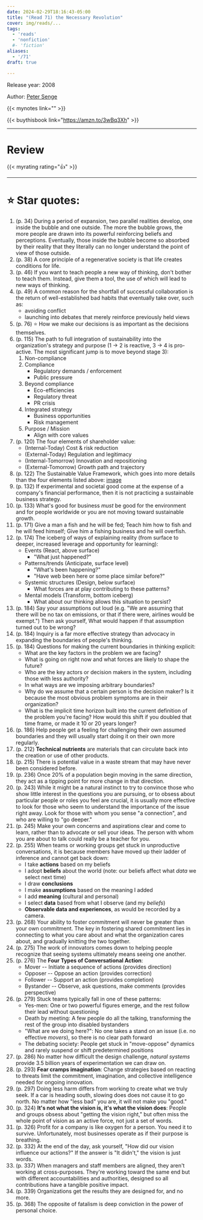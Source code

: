 ```yaml
---
date: 2024-02-29T18:16:43-05:00
title: "(Read 71) the Necessary Revolution"
cover: img/reads/...
tags:
  - 'reads'
  - 'nonfiction'
  #- 'fiction'
aliases:
  - '/71'
draft: true

---
```


Release year: 2008

Author: [Peter Senge](https://en.wikipedia.org/wiki/Peter_Senge)

{{< mynotes link="" >}}

{{< buythisbook link="https://amzn.to/3wBq3Xh" >}}

---

# Review

{{< myrating rating="👍" >}}

---

# :star: Star quotes:

1. (p. 34) During a period of expansion, two parallel realities develop,
   one inside the bubble and one outside. The more the bubble grows, the
   more people are drawn into its powerful reinforcing beliefs and
   perceptions. Eventually, those inside the bubble become so absorbed
   by their reality that they literally can no longer understand the
   point of view of those outside.
1. (p. 38) A core principle of a regenerative society is that life creates
   conditions for life.
1. (p. 46) If you want to teach people a new way of thinking, don't
   bother to teach them. Instead, give them a tool, the use of which
   will lead to new ways of thinking.
1. (p. 49) A common reason for the shortfall of successful collaboration
   is the return of well-established bad habits that eventually take
   over, such as:
    - avoiding conflict
    - launching into debates that merely reinforce previously held views
1. (p. 76) :star: How we make our decisions is as important as the
   decisions themselves.
1. (p. 115) The path to full integration of sustainability into the
   organization's strategy and purpose (1 -> 2 is reactive, 3 -> 4 is
   pro-active. The most significant jump is to move beyond stage 3):
    1. Non-compliance
    1. Compliance
        - Regulatory demands / enforcement
        - Public pressure
    1. Beyond compliance
        - Eco-efficiencies
        - Regulatory threat
        - PR crisis
    1. Integrated strategy
        - Business opportunities
        - Risk management
    1. Purpose / Mission
        - Align with core values
1. (p. 120) The four elements of shareholder value:
    - (Internal-Today) Cost & risk reduction
    - (External-Today) Regulation and legitimacy
    - (Internal-Tomorrow) Innovation and repositioning
    - (External-Tomorrow) Growth path and trajectory
1. (p. 122) The Sustainable Value Framework, which goes into more
   details than the four elements listed above:
   [image](https://https://felx.cc/.cc/susval)
1. (p. 132) If experimental and societal good come at the expense of a
   company's financial performance, then it is not practicing a
   sustainable business strategy.
1. (p. 133) What's good for business *must* be good for the environment
   and for people worldwide or you are not moving toward sustainable
   growth.
1. (p. 171) Give a man a fish and he will be fed; Teach him how to fish
   and he will feed himself; Give him a fishing business and he will
   overfish.
1. (p. 174) The iceberg of ways of explaining reality (from surface to
   deeper, increased leverage and opportunity for learning):
    - Events (React, above surface)
        - "What just happened?"
    - Patterns/trends (Anticipate, surface level)
        - "What's been happening?"
        - "Have web been here or some place similar before?"
    - Systemic structures (Design, below surface)
        - What forces are at play contributing to these patterns?
    - Mental models (Transform, bottom iceberg)
        - What about our thinking allows this situation to persist?
1. (p. 184) Say your assumptions out loud (e.g. "We are assuming that
   there will be no tax on emissions, or that if there were, airlines
   would be exempt.") Then ask yourself, What would happen if that
   assumption turned out to be wrong?
1. (p. 184) Inquiry is a far more effective strategy than advocacy in
   expanding the boundaries of people's thinking.
1. (p. 184) Questions for making the current boundaries in thinking explicit:
    - What are the key factors in the problem we are facing?
    - What is going on right now and what forces are likely to shape the
      future?
    - Who are the key actors or decision makers in the system, including
      those with less authority?
    - In what ways are we imposing arbitrary boundaries?
    - Why do we assume that a certain person is the decision maker? Is
      it because the most obvious problem symptoms are in their
      organization?
    - What is the implicit time horizon built into the current
      definition of the problem you're facing? How would this shift if you doubled that time frame, or made it 10 or 20 years longer?
1. (p. 186) Help people get a feeling for challenging their own assumed
   boundaries and they will usually start doing it on their own more
   regularly.
1. (p. 212) **Technical nutrients** are materials that can circulate
   back into the creation or use of other products.
1. (p. 215) There is potential value in a waste stream that may have
   never been considered before.
1. (p. 236) Once 20% of a population begin moving in the same direction,
   they act as a tipping point for more change in that direction.
1. (p. 243) While it might be a natural instinct to try to convince
   those who show little interest in the questions you are pursuing, or
   to obsess about particular people or roles you feel are crucial, it
   is usually more effective to look for those who seem to understand
   the importance of the issue right away. Look for those with whom you
   sense "a connection", and who are willing to "go deeper."
1. (p. 245) Make your own concerns and aspirations clear and come to
   learn, rather than to advocate or sell your ideas. The person with
   whom you are about to talk could really be a teacher for you.
1. (p. 255) When teams or working groups get stuck in unproductive
   conversations, it is because members have moved up their ladder of
   inference and cannot get back down:
    - I take **actions** based on my beliefs
    - I adopt **beliefs** about the world (note: our beliefs affect what
      *data* we select next time)
    - I draw **conclusions**
    - I make **assumptions** based on the meaning I added
    - I add **meaning** (cultural and personal)
    - I select **data** based from what I observe (and my *beliefs*)
    - **Observable data and experiences**, as would be recorded by a
      camera.
1. (p. 268) Your ability to foster commitment will never be greater than
   your own commitment. The key in fostering shared commitment lies in
   connecting to what you care about and what the organization cares
   about, and gradually knitting the two together.
1. (p. 275) The work of innovators comes down to helping people
   recognize that seeing systems ultimately means seeing one another.
1. (p. 276) The **Four Types of Conversational Action**:
    - Mover -- Initiate a sequence of actions (provides direction)
    - Opposer -- Oppose an action (provides correction)
    - Follower -- Support an action (provides completion)
    - Bystander -- Observe, ask questions, make comments (provides
      perspective)
1. (p. 279) Stuck teams typically fall in one of these patterns:
    - Yes-men: One or two powerful figures emerge, and the rest follow
      their lead without questioning
    - Death by meeting: A few people do all the talking, transforming
      the rest of the group into disabled bystanders
    - "What are we doing here?": No one takes a stand on an issue (i.e.
      no effective *movers*), so there is no clear path forward
    - The debating society: People get stuck in "move-oppose" dynamics
      and rarely suspend or shift predetermined positions
1. (p. 286) No matter how difficult the design challenge, *natural
   systems* provide 3.5 billion years of experimentation we can draw on.
1. (p. 293) **Fear cramps imagination**: Change strategies based on
   reacting to threats limit the commitment, imagination, and collective
   intelligence needed for ongoing innovation.
1. (p. 297) Doing less harm differs from working to create what we truly
   seek. If a car is heading south, slowing does does not cause it to go
   north. No matter how "less bad" you are, it will not make you "good."
1. (p. 324) **It's not what the vision is, it's what the vision does**:
   People and groups obsess about "getting the vision right," but often
   miss the whole point of vision as an active force, not just a set of
   words.
1. (p. 326) Profit for a company is like oxygen for a person. You need
   it to survive. Unfortunately, most businesses operate as if their
   purpose is breathing.
1. (p. 332) At the end of the day, ask yourself, "How did our vision
   influence our actions?" If the answer is "It didn't," the vision is
   just words.
1. (p. 337) When managers and staff members are aligned, they aren't
   working at cross-purposes. They're working toward the same end but
   with different accountabilities and authorities, designed so all
   contributions have a tangible positive impact.
1. (p. 339) Organizations get the results they are designed for, and no
   more.
1. (p. 368) The opposite of fatalism is deep conviction in the power of
   personal choice.
